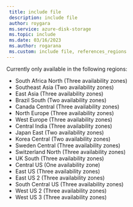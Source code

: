 ```yaml
---
 title: include file
 description: include file
 author: roygara
 ms.service: azure-disk-storage
 ms.topic: include
 ms.date: 03/16/2023
 ms.author: rogarana
 ms.custom: include file, references_regions
---
```

Currently only available in the following regions:
- South Africa North (Three availability zones)
- Southeast Asia (Two availability zones)
- East Asia (Three availability zones)
- Brazil South (Two availability zones)
- Canada Central (Three availability zones)
- North Europe (Three availability zones)
- West Europe (Three availability zones)
- Central India (Three availability zones)
- Japan East (Two availability zones)
- Korea Central (Two availability zones)
- Sweden Central (Three availability zones)
- Switzerland North (Three availability zones)
- UK South (Three availability zones)
- Central US (One availability zone)
- East US (Three availability zones)
- East US 2 (Three availability zones)
- South Central US (Three availability zones)
- West US 2 (Three availability zones)
- West US 3 (Three availability zones)

